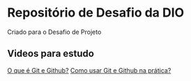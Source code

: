 # Repositório de Desafio da DIO
Criado para o Desafio de Projeto

## Videos para estudo
[O que é  Git e Github?](https://www.youtube.com/watch?v=DqTITcMq68k&list=PLhkO7OMKgT_rqwGYldqcFxyN4yjFgmDh8&index=3)
[Como usar Git e Github na prática?](https://www.youtube.com/watch?v=UBAX-13g8OM&list=PLhkO7OMKgT_rqwGYldqcFxyN4yjFgmDh8&index=1)
